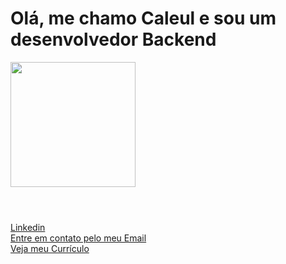 # Olá, me chamo Caleul e sou um desenvolvedor Backend 

<div>
  <a href="https://github.com/Caleul">
  <img height="200em" src="https://github-readme-stats.vercel.app/api/top-langs/?username=Caleul&layout=compact&langs_count=7&theme=dracula"/>
</div>
 
#
  
<div>
  <br>
  <a align="center" height="30" width="40" href="https://www.linkedin.com/in/caleul-caixeta">
      Linkedin
  </a>
  <br>
  <a align="center" height="30" width="40" href="mailto:caleul.caixeta@gmail.com">
      Entre em contato pelo meu Email
  </a>
  <br>
  <a align="center" height="30" width="40" href="https://drive.google.com/file/d/1GAD36XnzJGNveHfSd-JEBszcAnICWkPO/view">
      Veja meu Currículo
  </a>
</div>
